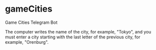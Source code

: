 # gameCities

Game Cities Telegram Bot

The computer writes the name of the city, for example, "Tokyo", and you must enter a city starting with the last letter of the previous city, for example, "Orenburg".
